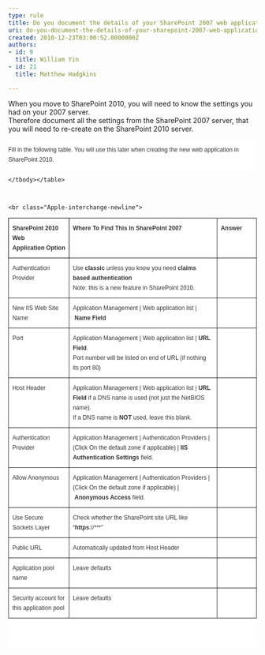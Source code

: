 ```yaml
---
type: rule
title: Do you document the details of your SharePoint 2007 web application
uri: do-you-document-the-details-of-your-sharepoint-2007-web-application
created: 2010-12-23T03:00:52.0000000Z
authors:
- id: 9
  title: William Yin
- id: 21
  title: Matthew Hodgkins

---
```




<span class='intro'> <p>When you move to SharePoint 2010, you will need to know the settings you had on your 2007 server. <br>Therefore document all the settings from the SharePoint 2007 server, that you will need to re-create on the SharePoint 2010 server.</p> </span>


 <p style="margin&#58;0cm 0cm 0pt;padding&#58;10px 0px;font-size&#58;12px;line-height&#58;20px;color&#58;rgb(51, 51, 51);font-family&#58;verdana, arial, sans-serif;font-style&#58;normal;font-variant&#58;normal;font-weight&#58;normal;letter-spacing&#58;normal;text-align&#58;-webkit-left;text-indent&#58;0px;text-transform&#58;none;white-space&#58;normal;word-spacing&#58;0px;background-color&#58;rgb(255, 255, 255);">
        Fill in the following table. You will use this later when creating the new web application in SharePoint 2010.</p>
    <table border="1" cellpadding="0" cellspacing="0" style="border-collapse&#58;collapse;color&#58;rgb(51, 51, 51);font-family&#58;verdana, arial, sans-serif;font-size&#58;12px;font-style&#58;normal;font-variant&#58;normal;font-weight&#58;normal;letter-spacing&#58;normal;line-height&#58;18px;text-indent&#58;0px;text-transform&#58;none;white-space&#58;normal;word-spacing&#58;0px;background-color&#58;rgb(255, 255, 255);border&#58;medium none;height&#58;873px;">
        <tbody><tr>
            <td valign="top" style="border&#58;1pt solid windowtext;width&#58;60px;padding&#58;0cm 5.4pt;height&#58;71px;">
                <p style="margin&#58;0cm 0cm 0pt;padding&#58;10px 0px;font-size&#58;12px;line-height&#58;20px;">
                    <b>SharePoint&#160;2010 Web Application&#160;Option</b></p>
            </td>
            <td valign="top" style="border-top-width&#58;1pt;border-top-style&#58;solid;border-right-width&#58;1pt;border-right-style&#58;solid;width&#58;300px;border-bottom-width&#58;1pt;border-bottom-style&#58;solid;padding&#58;0cm 5.4pt;height&#58;71px;">
                <p style="margin&#58;0cm 0cm 0pt;padding&#58;10px 0px;font-size&#58;12px;line-height&#58;20px;">
                    <b>Where To Find This In SharePoint 2007</b></p>
            </td>
            <td valign="top" width="30px" style="border-top-width&#58;1pt;border-top-style&#58;solid;border-right-width&#58;1pt;border-right-style&#58;solid;width&#58;50pt;border-bottom-width&#58;1pt;border-bottom-style&#58;solid;padding&#58;0cm 5.4pt;height&#58;71px;">
                <p style="margin&#58;0cm 0cm 0pt;padding&#58;10px 0px;font-size&#58;12px;line-height&#58;20px;">
                    <b>Answer</b></p>
            </td>
        </tr>
        <tr>
            <td valign="top" style="border-right-width&#58;1pt;border-right-style&#58;solid;width&#58;60px;border-bottom-width&#58;1pt;border-bottom-style&#58;solid;padding&#58;0cm 5.4pt;border-left-width&#58;1pt;border-left-style&#58;solid;background-color&#58;transparent;">
                <p style="margin&#58;0cm 0cm 0pt;padding&#58;10px 0px;font-size&#58;12px;line-height&#58;20px;">
                    Authentication Provider</p>
            </td>
            <td valign="top" style="border-right-width&#58;1pt;border-right-style&#58;solid;width&#58;300px;border-bottom-width&#58;1pt;border-bottom-style&#58;solid;padding&#58;0cm 5.4pt;background-color&#58;transparent;">
                <p style="margin&#58;0cm 0cm 0pt;padding&#58;10px 0px;font-size&#58;12px;line-height&#58;20px;">
                    Use&#160;<b>classic</b>&#160;unless you know you need&#160;<b>claims based authentication&#160;<br>
                    </b>Note&#58; this is a new feature in SharePoint 2010.</p>
            </td>
            <td valign="top" width="50px" style="border-right-width&#58;1pt;border-right-style&#58;solid;width&#58;60px;border-bottom-width&#58;1pt;border-bottom-style&#58;solid;padding&#58;0cm 5.4pt;background-color&#58;transparent;">
                <p style="margin&#58;0cm 0cm 0pt;padding&#58;10px 0px;font-size&#58;12px;line-height&#58;20px;">
                    &#160;</p>
            </td>
        </tr>
        <tr>
            <td valign="top" style="border-right-width&#58;1pt;border-right-style&#58;solid;width&#58;60px;border-bottom-width&#58;1pt;border-bottom-style&#58;solid;padding&#58;0cm 5.4pt;border-left-width&#58;1pt;border-left-style&#58;solid;background-color&#58;transparent;">
                <p style="margin&#58;0cm 0cm 0pt;padding&#58;10px 0px;font-size&#58;12px;line-height&#58;20px;">
                    New IIS Web Site Name</p>
            </td>
            <td valign="top" style="border-right-width&#58;1pt;border-right-style&#58;solid;width&#58;300px;border-bottom-width&#58;1pt;border-bottom-style&#58;solid;padding&#58;0cm 5.4pt;background-color&#58;transparent;">
                <p style="margin&#58;0cm 0cm 0pt;padding&#58;10px 0px;font-size&#58;12px;line-height&#58;20px;">
                    Application Management | Web application list |&#160;<b>Name Field</b></p>
            </td>
            <td valign="top" width="50px" style="border-right-width&#58;1pt;border-right-style&#58;solid;width&#58;60px;border-bottom-width&#58;1pt;border-bottom-style&#58;solid;padding&#58;0cm 5.4pt;background-color&#58;transparent;">
                <p style="margin&#58;0cm 0cm 0pt;padding&#58;10px 0px;font-size&#58;12px;line-height&#58;20px;">
                    &#160;</p>
            </td>
        </tr>
        <tr>
            <td valign="top" style="border-right-width&#58;1pt;border-right-style&#58;solid;width&#58;60px;border-bottom-width&#58;1pt;border-bottom-style&#58;solid;padding&#58;0cm 5.4pt;border-left-width&#58;1pt;border-left-style&#58;solid;background-color&#58;transparent;">
                <p style="margin&#58;0cm 0cm 0pt;padding&#58;10px 0px;font-size&#58;12px;line-height&#58;20px;">
                    Port</p>
            </td>
            <td valign="top" style="border-right-width&#58;1pt;border-right-style&#58;solid;width&#58;300px;border-bottom-width&#58;1pt;border-bottom-style&#58;solid;padding&#58;0cm 5.4pt;background-color&#58;transparent;">
                <p style="margin&#58;0cm 0cm 0pt;padding&#58;10px 0px;font-size&#58;12px;line-height&#58;20px;">
                    Application Management | Web application list |&#160;<b>URL Field</b>.&#160;<br>
                    Port number will be listed on end of URL (if nothing its port 80)</p>
            </td>
            <td valign="top" width="50px" style="border-right-width&#58;1pt;border-right-style&#58;solid;width&#58;60px;border-bottom-width&#58;1pt;border-bottom-style&#58;solid;padding&#58;0cm 5.4pt;background-color&#58;transparent;">
                <p style="margin&#58;0cm 0cm 0pt;padding&#58;10px 0px;font-size&#58;12px;line-height&#58;20px;">
                    &#160;</p>
            </td>
        </tr>
        <tr>
            <td valign="top" style="border-right-width&#58;1pt;border-right-style&#58;solid;width&#58;60px;border-bottom-width&#58;1pt;border-bottom-style&#58;solid;padding&#58;0cm 5.4pt;border-left-width&#58;1pt;border-left-style&#58;solid;background-color&#58;transparent;">
                <p style="margin&#58;0cm 0cm 0pt;padding&#58;10px 0px;font-size&#58;12px;line-height&#58;20px;">
                    Host Header</p>
            </td>
            <td valign="top" style="border-right-width&#58;1pt;border-right-style&#58;solid;width&#58;300px;border-bottom-width&#58;1pt;border-bottom-style&#58;solid;padding&#58;0cm 5.4pt;background-color&#58;transparent;">
                <p style="margin&#58;0cm 0cm 0pt;padding&#58;10px 0px;font-size&#58;12px;line-height&#58;20px;">
                    Application Management | Web application list |&#160;<b>URL Field</b>&#160;if a DNS name is used (not just the NetBIOS name).&#160;<br>
                    If a DNS name is&#160;<b>NOT</b>&#160;used, leave this blank.</p>
            </td>
            <td valign="top" width="50px" style="border-right-width&#58;1pt;border-right-style&#58;solid;width&#58;60px;border-bottom-width&#58;1pt;border-bottom-style&#58;solid;padding&#58;0cm 5.4pt;background-color&#58;transparent;">
                <p style="margin&#58;0cm 0cm 0pt;padding&#58;10px 0px;font-size&#58;12px;line-height&#58;20px;">
                    &#160;</p>
            </td>
        </tr>
        <tr>
            <td valign="top" style="border-right-width&#58;1pt;border-right-style&#58;solid;width&#58;60px;border-bottom-width&#58;1pt;border-bottom-style&#58;solid;padding&#58;0cm 5.4pt;border-left-width&#58;1pt;border-left-style&#58;solid;background-color&#58;transparent;">
                <p style="margin&#58;0cm 0cm 0pt;padding&#58;10px 0px;font-size&#58;12px;line-height&#58;20px;">
                    Authentication Provider</p>
            </td>
            <td valign="top" style="border-right-width&#58;1pt;border-right-style&#58;solid;width&#58;300px;border-bottom-width&#58;1pt;border-bottom-style&#58;solid;padding&#58;0cm 5.4pt;background-color&#58;transparent;">
                <p style="margin&#58;0cm 0cm 0pt;padding&#58;10px 0px;font-size&#58;12px;line-height&#58;20px;">
                    Application Management | Authentication Providers | (Click On the default zone if applicable) |&#160;<b>IIS Authentication Settings</b>&#160;field.</p>
            </td>
            <td valign="top" width="50px" style="border-right-width&#58;1pt;border-right-style&#58;solid;width&#58;60px;border-bottom-width&#58;1pt;border-bottom-style&#58;solid;padding&#58;0cm 5.4pt;background-color&#58;transparent;">
                <p style="margin&#58;0cm 0cm 0pt;padding&#58;10px 0px;font-size&#58;12px;line-height&#58;20px;">
                    &#160;</p>
            </td>
        </tr>
        <tr>
            <td valign="top" style="border-right-width&#58;1pt;border-right-style&#58;solid;width&#58;60px;border-bottom-width&#58;1pt;border-bottom-style&#58;solid;padding&#58;0cm 5.4pt;border-left-width&#58;1pt;border-left-style&#58;solid;background-color&#58;transparent;">
                <p style="margin&#58;0cm 0cm 0pt;padding&#58;10px 0px;font-size&#58;12px;line-height&#58;20px;">
                    Allow Anonymous</p>
            </td>
            <td valign="top" style="border-right-width&#58;1pt;border-right-style&#58;solid;width&#58;300px;border-bottom-width&#58;1pt;border-bottom-style&#58;solid;padding&#58;0cm 5.4pt;background-color&#58;transparent;">
                <p style="margin&#58;0cm 0cm 0pt;padding&#58;10px 0px;font-size&#58;12px;line-height&#58;20px;">
                    Application Management | Authentication Providers | (Click On the default zone if applicable) |&#160;<b>Anonymous Access</b>&#160;field.</p>
            </td>
            <td valign="top" width="50px" style="border-right-width&#58;1pt;border-right-style&#58;solid;width&#58;60px;border-bottom-width&#58;1pt;border-bottom-style&#58;solid;padding&#58;0cm 5.4pt;background-color&#58;transparent;">
                <p style="margin&#58;0cm 0cm 0pt;padding&#58;10px 0px;font-size&#58;12px;line-height&#58;20px;">
                    &#160;</p>
            </td>
        </tr>
        <tr>
            <td valign="top" style="border-right-width&#58;1pt;border-right-style&#58;solid;width&#58;60px;border-bottom-width&#58;1pt;border-bottom-style&#58;solid;padding&#58;0cm 5.4pt;border-left-width&#58;1pt;border-left-style&#58;solid;background-color&#58;transparent;">
                <p style="margin&#58;0cm 0cm 0pt;padding&#58;10px 0px;font-size&#58;12px;line-height&#58;20px;">
                    Use Secure Sockets Layer</p>
            </td>
            <td valign="top" style="border-right-width&#58;1pt;border-right-style&#58;solid;width&#58;300px;border-bottom-width&#58;1pt;border-bottom-style&#58;solid;padding&#58;0cm 5.4pt;background-color&#58;transparent;">
                <p style="margin&#58;0cm 0cm 0pt;padding&#58;10px 0px;font-size&#58;12px;line-height&#58;20px;">
                    Check whether the SharePoint site URL like “<b>https</b>&#58;//***”</p>
            </td>
            <td valign="top" width="50px" style="border-right-width&#58;1pt;border-right-style&#58;solid;width&#58;60px;border-bottom-width&#58;1pt;border-bottom-style&#58;solid;padding&#58;0cm 5.4pt;background-color&#58;transparent;">
                <p style="margin&#58;0cm 0cm 0pt;padding&#58;10px 0px;font-size&#58;12px;line-height&#58;20px;">
                    &#160;</p>
            </td>
        </tr>
        <tr>
            <td valign="top" style="border-right-width&#58;1pt;border-right-style&#58;solid;width&#58;60px;border-bottom-width&#58;1pt;border-bottom-style&#58;solid;padding&#58;0cm 5.4pt;border-left-width&#58;1pt;border-left-style&#58;solid;background-color&#58;transparent;">
                <p style="margin&#58;0cm 0cm 0pt;padding&#58;10px 0px;font-size&#58;12px;line-height&#58;20px;">
                    Public URL</p>
            </td>
            <td valign="top" style="border-right-width&#58;1pt;border-right-style&#58;solid;width&#58;300px;border-bottom-width&#58;1pt;border-bottom-style&#58;solid;padding&#58;0cm 5.4pt;background-color&#58;transparent;">
                <p style="margin&#58;0cm 0cm 0pt;padding&#58;10px 0px;font-size&#58;12px;line-height&#58;20px;">
                    Automatically updated from Host Header</p>
            </td>
            <td valign="top" width="50px" style="border-right-width&#58;1pt;border-right-style&#58;solid;width&#58;60px;border-bottom-width&#58;1pt;border-bottom-style&#58;solid;padding&#58;0cm 5.4pt;background-color&#58;transparent;">
                <p style="margin&#58;0cm 0cm 0pt;padding&#58;10px 0px;font-size&#58;12px;line-height&#58;20px;">
                    &#160;</p>
            </td>
        </tr>
        <tr>
            <td valign="top" style="border-right-width&#58;1pt;border-right-style&#58;solid;width&#58;60px;border-bottom-width&#58;1pt;border-bottom-style&#58;solid;padding&#58;0cm 5.4pt;border-left-width&#58;1pt;border-left-style&#58;solid;background-color&#58;transparent;">
                <p style="margin&#58;0cm 0cm 0pt;padding&#58;10px 0px;font-size&#58;12px;line-height&#58;20px;">
                    Application pool name</p>
            </td>
            <td valign="top" style="border-right-width&#58;1pt;border-right-style&#58;solid;width&#58;300px;border-bottom-width&#58;1pt;border-bottom-style&#58;solid;padding&#58;0cm 5.4pt;background-color&#58;transparent;">
                <p style="margin&#58;0cm 0cm 0pt;padding&#58;10px 0px;font-size&#58;12px;line-height&#58;20px;">
                    Leave defaults</p>
            </td>
            <td valign="top" width="50px" style="border-right-width&#58;1pt;border-right-style&#58;solid;width&#58;60px;border-bottom-width&#58;1pt;border-bottom-style&#58;solid;padding&#58;0cm 5.4pt;background-color&#58;transparent;">
                <p style="margin&#58;0cm 0cm 0pt;padding&#58;10px 0px;font-size&#58;12px;line-height&#58;20px;">
                    &#160;</p>
            </td>
        </tr>
        <tr>
            <td valign="top" style="border-right-width&#58;1pt;border-right-style&#58;solid;width&#58;60px;border-bottom-width&#58;1pt;border-bottom-style&#58;solid;padding&#58;0cm 5.4pt;border-left-width&#58;1pt;border-left-style&#58;solid;background-color&#58;transparent;">
                <p style="margin&#58;0cm 0cm 0pt;padding&#58;10px 0px;font-size&#58;12px;line-height&#58;20px;">
                    Security account for this application pool</p>
            </td>
            <td valign="top" style="border-right-width&#58;1pt;border-right-style&#58;solid;width&#58;300px;border-bottom-width&#58;1pt;border-bottom-style&#58;solid;padding&#58;0cm 5.4pt;background-color&#58;transparent;">
                <p style="margin&#58;0cm 0cm 0pt;padding&#58;10px 0px;font-size&#58;12px;line-height&#58;20px;">
                    Leave defaults</p>
            </td>
            <td valign="top" width="50px" style="border-right-width&#58;1pt;border-right-style&#58;solid;width&#58;60px;border-bottom-width&#58;1pt;border-bottom-style&#58;solid;padding&#58;0cm 5.4pt;background-color&#58;transparent;">
                <p style="margin&#58;0cm 0cm 0pt;padding&#58;10px 0px;font-size&#58;12px;line-height&#58;20px;">
                    &#160;</p>
            </td>
        </tr>
        
    </tbody></table>


    
    <br class="Apple-interchange-newline">



